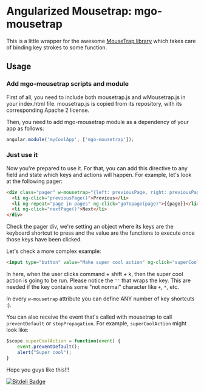 # Angularized Mousetrap: mgo-mousetrap 

This is a little wrapper for the awesome [MouseTrap library](http://craig.is/killing/mice) which takes care of binding key strokes to some function.

## Usage

### Add mgo-mousetrap scripts and module

First of all, you need to include both mousetrap.js and wMousetrap.js in your index.html file. mousetrap.js is copied from its repository, with its corresponding Apache 2 license.

Then, you need to add mgo-mousetrap module as a dependency of your app as follows:

````js
angular.module('myCoolApp', ['mgo-mousetrap']);
````

### Just use it

Now you're prepared to use it. For that, you can add this directive to any field and state which keys and actions will happen. For example, let's look at the following pager:

````html
<div class="pager" w-mousetrap="{left: previousPage, right: previousPage}">
  <li ng-click="previousPage()">Previous</li>
  <li ng-repeat="page in pages" ng-click="goTopage(page)">{{page}}</li>
  <li ng-click="nextPage()">Next</li>
</div>
````

Check the pager div, we're setting an object where its keys are the keyboard shortcut to press and the value are the functions to execute once those keys have been clicked.

Let's check a more complex example:

````html
<input type="button" value="Make super cool action" ng-click="superCoolAction()" w-mousetrap="{'command+shift+k': superCoolAction}" />
````

In here, when the user clicks command + shift + k, then the super cool action is going to be run. Please notice the `''` that wraps the key. This are needed if the key contains some "not normal" character like `+`, `*`, etc.

In every `w-mousetrap` attribute you can define ANY number of key shortcuts :).

You can also receive the event that's called with mousetrap to call `preventDefault` or `stopPropagation`. For example, `superCoolAction` might look like:

````js
$scope.superCoolAction = function(event) {
    event.preventDefault();
    alert("Super cool");
}
````

Hope you guys like this!!!


[![Bitdeli Badge](https://d2weczhvl823v0.cloudfront.net/mgonto/mgo-mousetrap/trend.png)](https://bitdeli.com/free "Bitdeli Badge")

